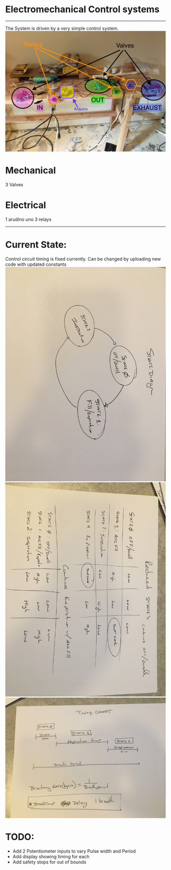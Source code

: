 # **Electromechanical Control systems**
-----------
The System is driven by a very simple control system.
![As Built](AsBuilt.jpg)
# Mechanical
3 Valves

# Electrical
1 arudino uno
3 relays

---------------
# Current State:
Control circuit timing is fixed currently. Can be changed by uploading new code with updated constants
![State Diagram](StateDiagram.jpg)
![State Variable Chart](Refined_page2.jpg)
![Timing Chart](TimingChart.jpg)

# TODO:
* Add 2 Potentiometer inputs to vary Pulse width and Period
* Add display showing timing for each
* Add safety stops for out of bounds

